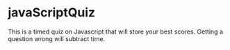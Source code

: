 # javaScriptQuiz
This is a timed quiz on Javascript that will store your best scores.
Getting a question wrong will subtract time.
